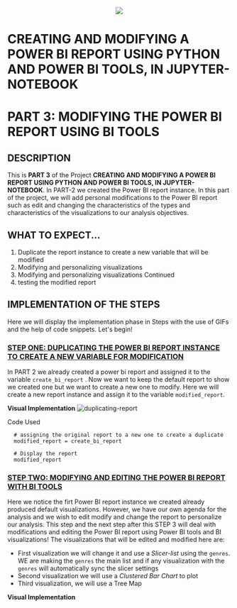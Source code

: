 <p align="center">
  <img src="https://github.com/deepakm925/Power-BI/blob/main/When-Python-meets-Power-BI/resources/banner-3.png"/>

# CREATING AND MODIFYING A POWER BI REPORT USING PYTHON AND POWER BI TOOLS, IN JUPYTER-NOTEBOOK
# PART 3:  MODIFYING THE POWER BI REPORT USING BI TOOLS

## DESCRIPTION
This is **PART 3** of the Project **CREATING AND MODIFYING A POWER BI REPORT USING PYTHON AND POWER BI TOOLS, IN JUPYTER-NOTEBOOK**. In PART-2 we created the Power BI report instance. 
In this part of the project, we will add personal modifications to the Power BI report such as edit and changing the characteristics of the types and characteristics of the visualizations to our analysis objectives. 

## WHAT TO EXPECT...
1. Duplicate the report instance to create a new variable that will be modified
2. Modifying and personalizing visualizations 
3. Modifying and personalizing visualizations Continued
4. testing the modified report 

## IMPLEMENTATION OF THE STEPS 
Here we will display the implementation phase in Steps with the use of GIFs and the help of code snippets. Let's begin!

### <ins> STEP ONE: DUPLICATING THE POWER BI REPORT INSTANCE TO CREATE A NEW VARIABLE FOR MODIFICATION </ins>
In PART 2 we already created a power bi report and assigned it to the variable `create_bi_report` . Now we want to keep the default report to show we created one but we want to create a new one to modify. 
Here we will create a new report instance and assign it to the variable `modified_report`. 

**Visual Implementation**
![duplicating-report](https://github.com/deepakm925/Power-BI/blob/main/When-Python-meets-Power-BI/Creating-and-Modifying-a-Power-BI-report-within-Jupyter-Notebook/PART-3-Modifying-the-Power-BI-report/resources/duplicating-report.gif)

Code Used

      # assigning the original report to a new one to create a duplicate
      modified_report = create_bi_report

      # Display the report
      modified_report

### <ins> STEP TWO: MODIFYING AND EDITING THE POWER BI REPORT WITH BI TOOLS  </ins>
Here we notice the firt Power BI report instance we created already produced default visualizations. However, we have our own agenda for the analysis and we wish to edit modify and change the report to personalize our analysis. This step and the next step after this STEP 3 will deal with modifications and editing the Power BI report using Power BI tools and BI visualizations!
The visualizations that will be edited and modified here are:
- First visualization we will change it and use a *Slicer-list* using the `genres`. WE are making the `genres` the main list and if any visualization with the `genres` will automatically sync the slicer settings
- Second visualization we will use a *Clustered Bar Chart* to plot
- Third visualization, we will use a Tree Map

**Visual Implementation**

